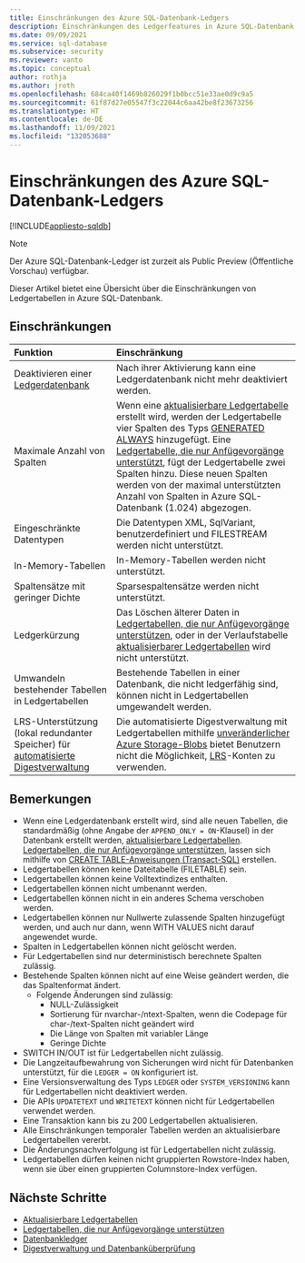 ```yaml
---
title: Einschränkungen des Azure SQL-Datenbank-Ledgers
description: Einschränkungen des Ledgerfeatures in Azure SQL-Datenbank
ms.date: 09/09/2021
ms.service: sql-database
ms.subservice: security
ms.reviewer: vanto
ms.topic: conceptual
author: rothja
ms.author: jroth
ms.openlocfilehash: 684ca40f1469b826029f1b0bcc51e33ae0d9c9a5
ms.sourcegitcommit: 61f87d27e05547f3c22044c6aa42be8f23673256
ms.translationtype: HT
ms.contentlocale: de-DE
ms.lasthandoff: 11/09/2021
ms.locfileid: "132053688"
---
```

# <a name="limitations-for-azure-sql-database-ledger"></a>Einschränkungen des Azure SQL-Datenbank-Ledgers

[!INCLUDE[appliesto-sqldb](../includes/appliesto-sqldb.md)]

> [!NOTE]
> Der Azure SQL-Datenbank-Ledger ist zurzeit als Public Preview (Öffentliche Vorschau) verfügbar.

Dieser Artikel bietet eine Übersicht über die Einschränkungen von Ledgertabellen in Azure SQL-Datenbank.

## <a name="limitations"></a>Einschränkungen

| Funktion | Einschränkung |
| :--- | :--- |
| Deaktivieren einer [Ledgerdatenbank](ledger-database-ledger.md)   | Nach ihrer Aktivierung kann eine Ledgerdatenbank nicht mehr deaktiviert werden. |
| Maximale Anzahl von Spalten | Wenn eine [aktualisierbare Ledgertabelle](ledger-updatable-ledger-tables.md) erstellt wird, werden der Ledgertabelle vier Spalten des Typs [GENERATED ALWAYS](/sql/t-sql/statements/create-table-transact-sql#generate-always-columns) hinzugefügt. Eine [Ledgertabelle, die nur Anfügevorgänge unterstützt](ledger-append-only-ledger-tables.md), fügt der Ledgertabelle zwei Spalten hinzu. Diese neuen Spalten werden von der maximal unterstützten Anzahl von Spalten in Azure SQL-Datenbank (1.024) abgezogen. |
| Eingeschränkte Datentypen | Die Datentypen XML, SqlVariant, benutzerdefiniert und FILESTREAM werden nicht unterstützt. |
| In-Memory-Tabellen | In-Memory-Tabellen werden nicht unterstützt. |
| Spaltensätze mit geringer Dichte | Sparsespaltensätze werden nicht unterstützt. |
| Ledgerkürzung | Das Löschen älterer Daten in [Ledgertabellen, die nur Anfügevorgänge unterstützen](ledger-append-only-ledger-tables.md), oder in der Verlaufstabelle [aktualisierbarer Ledgertabellen](ledger-updatable-ledger-tables.md) wird nicht unterstützt. |
| Umwandeln bestehender Tabellen in Ledgertabellen | Bestehende Tabellen in einer Datenbank, die nicht ledgerfähig sind, können nicht in Ledgertabellen umgewandelt werden. |
|LRS-Unterstützung (lokal redundanter Speicher) für [automatisierte Digestverwaltung](ledger-digest-management-and-database-verification.md) | Die automatisierte Digestverwaltung mit Ledgertabellen mithilfe [unveränderlicher Azure Storage-Blobs](../../storage/blobs/immutable-storage-overview.md) bietet Benutzern nicht die Möglichkeit, [LRS](../../storage/common/storage-redundancy.md#locally-redundant-storage)-Konten zu verwenden.|

## <a name="remarks"></a>Bemerkungen

- Wenn eine Ledgerdatenbank erstellt wird, sind alle neuen Tabellen, die standardmäßig (ohne Angabe der `APPEND_ONLY = ON`-Klausel) in der Datenbank erstellt werden, [aktualisierbare Ledgertabellen](ledger-updatable-ledger-tables.md). [Ledgertabellen, die nur Anfügevorgänge unterstützen,](ledger-append-only-ledger-tables.md) lassen sich mithilfe von [CREATE TABLE-Anweisungen (Transact-SQL)](/sql/t-sql/statements/create-table-transact-sql) erstellen.
- Ledgertabellen können keine Dateitabelle (FILETABLE) sein.
- Ledgertabellen können keine Volltextindizes enthalten.
- Ledgertabellen können nicht umbenannt werden.
- Ledgertabellen können nicht in ein anderes Schema verschoben werden.
- Ledgertabellen können nur Nullwerte zulassende Spalten hinzugefügt werden, und auch nur dann, wenn WITH VALUES nicht darauf angewendet wurde.
- Spalten in Ledgertabellen können nicht gelöscht werden.
- Für Ledgertabellen sind nur deterministisch berechnete Spalten zulässig.
- Bestehende Spalten können nicht auf eine Weise geändert werden, die das Spaltenformat ändert.
  - Folgende Änderungen sind zulässig:
    - NULL-Zulässigkeit
    - Sortierung für nvarchar-/ntext-Spalten, wenn die Codepage für char-/text-Spalten nicht geändert wird
    - Die Länge von Spalten mit variabler Länge
    - Geringe Dichte
- SWITCH IN/OUT ist für Ledgertabellen nicht zulässig.
- Die Langzeitaufbewahrung von Sicherungen wird nicht für Datenbanken unterstützt, für die `LEDGER = ON` konfiguriert ist.
- Eine Versionsverwaltung des Typs `LEDGER` oder `SYSTEM_VERSIONING` kann für Ledgertabellen nicht deaktiviert werden.
- Die APIs `UPDATETEXT` und `WRITETEXT` können nicht für Ledgertabellen verwendet werden.
- Eine Transaktion kann bis zu 200 Ledgertabellen aktualisieren.
- Alle Einschränkungen temporaler Tabellen werden an aktualisierbare Ledgertabellen vererbt.
- Die Änderungsnachverfolgung ist für Ledgertabellen nicht zulässig.
- Ledgertabellen dürfen keinen nicht gruppierten Rowstore-Index haben, wenn sie über einen gruppierten Columnstore-Index verfügen.

## <a name="next-steps"></a>Nächste Schritte

- [Aktualisierbare Ledgertabellen](ledger-updatable-ledger-tables.md)
- [Ledgertabellen, die nur Anfügevorgänge unterstützen](ledger-append-only-ledger-tables.md)
- [Datenbankledger](ledger-database-ledger.md)
- [Digestverwaltung und Datenbanküberprüfung](ledger-digest-management-and-database-verification.md)
